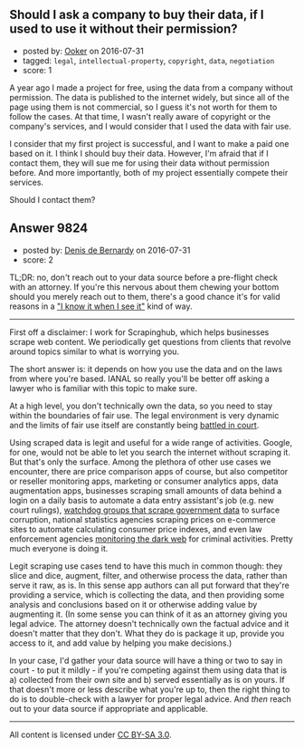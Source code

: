 ## Should I ask a company to buy their data, if I used to use it without their permission?

- posted by: [Ooker](https://stackexchange.com/users/3908836/ooker) on 2016-07-31
- tagged: `legal`, `intellectual-property`, `copyright`, `data`, `negotiation`
- score: 1

A year ago I made a project for free, using the data from a company without permission. The data is published to the internet widely, but since all of the page using them is not commercial, so I guess it's not worth for them to follow the cases. At that time, I wasn't really aware of copyright or the company's services, and I would consider that I used the data with fair use.

I consider that my first project is successful, and I want to make a paid one based on it. I think I should buy their data. However, I'm afraid that if I contact them, they will sue me for using their data without permission before. And more importantly, both of my project essentially compete their services.

Should I contact them?


## Answer 9824

- posted by: [Denis de Bernardy](https://stackexchange.com/users/182468/denis-de-bernardy) on 2016-07-31
- score: 2

TL;DR: no, don't reach out to your data source before a pre-flight check with an attorney. If you're this nervous about them chewing your bottom should you merely reach out to them, there's a good chance it's for valid reasons in a ["I know it when I see it"](https://en.wikipedia.org/wiki/I_know_it_when_I_see_it) kind of way.

---

First off a disclaimer: I work for Scrapinghub, which helps businesses scrape web content. We periodically get questions from clients that revolve around topics similar to what is worrying you.

The short answer is: it depends on how you use the data and on the laws from where you're based. IANAL so really you'll be better off asking a lawyer who is familiar with this topic to make sure.

At a high level, you don't technically own the data, so you need to stay within the boundaries of fair use. The legal environment is very dynamic and the limits of fair use itself are constantly being [battled in court](http://www.reuters.com/article/us-google-media-germany-idUSKCN0SL2TI20151027).

Using scraped data is legit and useful for a wide range of activities. Google, for one, would not be able to let you search the internet without scraping it. But that's only the surface. Among the plethora of other use cases we encounter, there are price comparison apps of course, but also competitor or reseller monitoring apps, marketing or consumer analytics apps, data augmentation apps, businesses scraping small amounts of data behind a login on a daily basis to automate a data entry assistant's job (e.g. new court rulings), [watchdog groups that scrape government data](https://blog.scrapinghub.com/2016/07/13/improving-access-to-peruvian-congress-bills-with-scrapy/) to surface corruption, national statistics agencies scraping prices on e-commerce sites to automate calculating consumer price indexes, and even law enforcement agencies [monitoring the dark web](http://www.darpa.mil/program/memex) for criminal activities. Pretty much everyone is doing it.

Legit scraping use cases tend to have this much in common though: they slice and dice, augment, filter, and otherwise process the data, rather than serve it raw, as is. In this sense app authors can all put forward that they're providing a service, which is collecting the data, and then providing some analysis and conclusions based on it or otherwise adding value by augmenting it. (In some sense you can think of it as an attorney giving you legal advice. The attorney doesn't technically own the factual advice and it doesn't matter that they don't. What they do is package it up, provide you access to it, and add value by helping you make decisions.)

In your case, I'd gather your data source will have a thing or two to say in court - to put it mildly - if you're competing against them using data that is a) collected from their own site and b) served essentially as is on yours. If that doesn't more or less describe what you're up to, then the right thing to do is to double-check with a lawyer for proper legal advice. And _then_ reach out to your data source if appropriate and applicable.



---

All content is licensed under [CC BY-SA 3.0](https://creativecommons.org/licenses/by-sa/3.0/).
